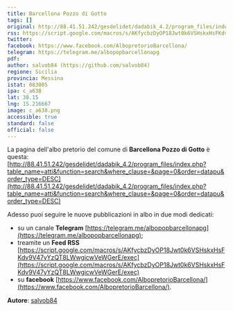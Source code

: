 ```yaml
---
title: Barcellona Pozzo di Gotto
tags: []
original: http://88.41.51.242/gesdelidet/dadabik_4.2/program_files/index.php?table_name=atti&function=search&where_clause=&page=0&order=datapu&order_type=DESC
rss: https://script.google.com/macros/s/AKfycbzDyOP18Jwt0k6VSHskxHsFKdv9V47yYzQT8LWwgicwVeWGerE/exec
twitter: 
facebook: https://www.facebook.com/AlbopretorioBarcellona/
telegram: https://telegram.me/albopopbarcellonapg
pdf: 
author: salvob84 (https://github.com/salvob84)
regione: Sicilia
provincia: Messina
istat: 083005
ipa: c_a638
lat: 38.15
lng: 15.216667
image: c_a638.png
accessible: true
standard: false
official: false
---
```


La pagina dell'albo pretorio del comune di **Barcellona Pozzo di Gotto** è questa: [http://88.41.51.242/gesdelidet/dadabik_4.2/program_files/index.php?table_name=atti&function=search&where_clause=&page=0&order=datapu&order_type=DESC](http://88.41.51.242/gesdelidet/dadabik_4.2/program_files/index.php?table_name=atti&function=search&where_clause=&page=0&order=datapu&order_type=DESC)

Adesso puoi seguire le nuove pubblicazioni in albo in due modi dedicati:

* su un canale **Telegram** [https://telegram.me/albopopbarcellonapg](https://telegram.me/albopopbarcellonapg);
* treamite un **Feed RSS** [https://script.google.com/macros/s/AKfycbzDyOP18Jwt0k6VSHskxHsFKdv9V47yYzQT8LWwgicwVeWGerE/exec](https://script.google.com/macros/s/AKfycbzDyOP18Jwt0k6VSHskxHsFKdv9V47yYzQT8LWwgicwVeWGerE/exec)
* su **facebook** [https://www.facebook.com/AlbopretorioBarcellona/](https://www.facebook.com/AlbopretorioBarcellona/).

**Autore**: [salvob84](https://github.com/salvob84)
